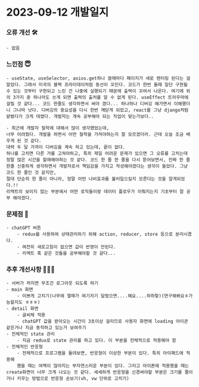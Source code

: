 # 2023-09-12 개발일지

### 오류 개선 🛠️
    - 없음 

### 느낀점 😇
    - useState, useSelector, axios.get하나 쓸때마다 페이지가 새로 렌터링 된다는 걸 알았다. 그래서 미국의 블랙 프라이데이처럼 동선이 꼬인다. 코드가 한번 돌때 일단 구현될 수 있는 것부터 구현되고 느린 건 나중에 실행되기 때문에 출력이 꼬여서 나온다. 여기에 위의 3가지 중 하나라도 쓰게 되면 출력의 출처를 알 수 없게 된다. useEffect 트라우마에 걸릴 것 같다... 코드 한줄도 생각하면서 써야 겠다... 하나하나 디버깅 해가면서 이해했더니 그나마 낫다. 디버깅의 중요성을 다시 한번 깨닫게 되었고, react를 그냥 django처럼 얕봤다가 크게 데였다. 개발자는 걔속 공부해야 되는 직업이 맞는가보다..
    
    - 최근에 개발자 철학에 대해서 많이 생각했었는데, 
    너무 어려웠다. 개발을 하면서 어떤 철학을 가져야하는지 잘 모르겠더라. 근데 오늘 조금 배우게 된 것 같다. 
    대략 두 달 가까이 디버깅을 계속 하고 있는데, 끝이 없다.
    하나를 고치면 다른 거를 고쳐야하고, 특히 제일 어려운 문제가 있으면 그 오류를 고치는데 정말 많은 시간을 할애해야하는 것 같다. 코드 한 줄 한 줄을 다시 뜯어보면서, 진짜 한 줄 한줄 신중하게 생각하면서 개발자로서 책임감을 가지고 작성해야겠다는 생각이 들었다. 그냥 코드 한 줄인 것 같지만, 
    절대 단순히 한 줄이 아니라, 정말 어떤 나비효과를 불러일으킬지 모른다는 것을 알게되었다.!! 
    리액트의 보이지 않는 부분에서 어떤 로직들이랑 데이터 플로우가 이뤄지는지 기초부터 잘 공부 해야겠다.
    
### 문제점 👿
    - chatGPT 버튼
        - redux를 사용하여 상태관리하기 위해 action, reducer, store 등으로 분리시켰다.
        - 여전히 새로고침이 없으면 값이 반영이 안된다.
        - 리액트 훅 같은 것들을 공부해야할 것 같다...

### 추후 개선사항 🧗🏻‍♀️      
    - 서버가 꺼지면 무조건 로그아웃 되도록 하기
    - main 화면
        - 이쁘게 고치기(나무에 열매가 여기저기 달렸으면....해요....하하핳)(연구해봐요ㅎ가능할지도 ㅎㅎㅎ)
    - detail 화면
        - 글씨체 적용
        - chatGPT 값을 받아오는 시간이 3초이상 걸리므로 사용자 화면에 loading 아이콘 같은거나 지금 동작하고 있는거 보여주기
    - 전체적인 state 관리
        - 지금 redux로 state 관리를 하고 있다. 이 부분을 전체적으로 적용해야 함
    - 전체적인 반응형 
        - 전체적으로 프로그램을 돌려보면, 반응형이 이상한 부분이 있다. 특히 아이패드에 적용해
        했을 때는 여백이 많아지는 부자연스러운 부분이 있다. 그리고 아이폰에 적용했을 때는 create화면이 너무 크게 나오는 것 같다. 세세하게 반응형을 신경써야할 부분은 크기를 줄이거나 키우는 방법으로 반응형 손보기(vh, vw 단위로 고치기)